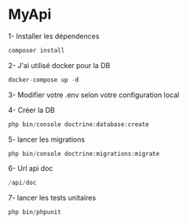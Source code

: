 # MyApi
1- Installer les dépendences
```php
composer install
```
2- J'ai utilisé docker pour la DB

```php
docker-compose up -d
```

3- Modifier votre .env selon votre configuration local

4- Créer la DB

```php
php bin/console doctrine:database:create
```

5- lancer les migrations
```php
php bin/console doctrine:migrations:migrate
```
6- Url api doc

```php
/api/doc
```

7- lancer les tests unitaires
```php
php bin/phpunit
```
